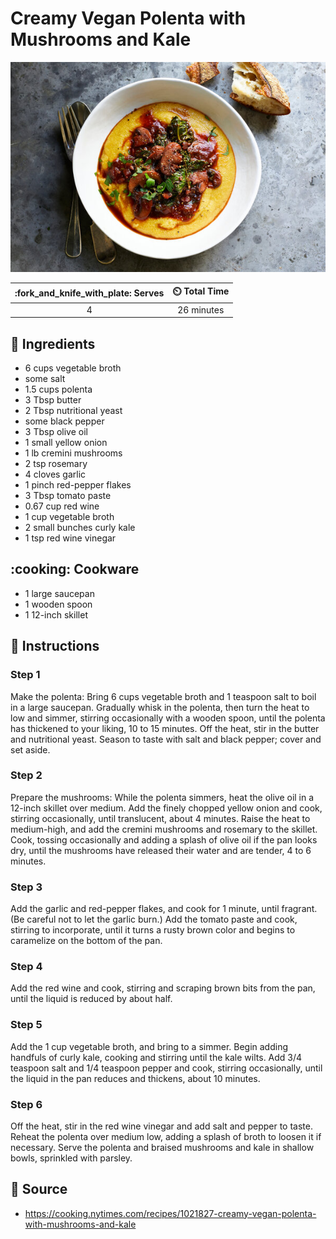 # Creamy Vegan Polenta with Mushrooms and Kale

![Creamy Vegan Polenta with Mushrooms and Kale](../assets/images/creamy-vegan-polenta-with-mushrooms-and-kale.jpg)

| :fork_and_knife_with_plate: Serves | :timer_clock: Total Time |
|:----------------------------------:|:-----------------------: |
| 4 | 26 minutes |

## :salt: Ingredients

- 6 cups vegetable broth
- some salt
- 1.5 cups polenta
- 3 Tbsp butter
- 2 Tbsp nutritional yeast
- some black pepper
- 3 Tbsp olive oil
- 1 small yellow onion
- 1 lb cremini mushrooms
- 2 tsp rosemary
- 4 cloves garlic
- 1 pinch red-pepper flakes
- 3 Tbsp tomato paste
- 0.67 cup red wine
- 1 cup vegetable broth
- 2 small bunches curly kale
- 1 tsp red wine vinegar

## :cooking: Cookware

- 1 large saucepan
- 1 wooden spoon
- 1 12-inch skillet

## :pencil: Instructions

### Step 1

Make the polenta: Bring 6 cups vegetable broth and 1 teaspoon salt to boil in a large saucepan. Gradually whisk in the
polenta, then turn the heat to low and simmer, stirring occasionally with a wooden spoon, until the polenta has
thickened to your liking, 10 to 15 minutes. Off the heat, stir in the butter and nutritional yeast. Season to taste with
salt and black pepper; cover and set aside.

### Step 2

Prepare the mushrooms: While the polenta simmers, heat the olive oil in a 12-inch skillet over medium. Add the finely
chopped yellow onion and cook, stirring occasionally, until translucent, about 4 minutes. Raise the heat to medium-high,
and add the cremini mushrooms and rosemary to the skillet. Cook, tossing occasionally and adding a splash of olive oil
if the pan looks dry, until the mushrooms have released their water and are tender, 4 to 6 minutes.

### Step 3

Add the garlic and red-pepper flakes, and cook for 1 minute, until fragrant. (Be careful not to let the garlic burn.)
Add the tomato paste and cook, stirring to incorporate, until it turns a rusty brown color and begins to caramelize on
the bottom of the pan.

### Step 4

Add the red wine and cook, stirring and scraping brown bits from the pan, until the liquid is reduced by about half.

### Step 5

Add the 1 cup vegetable broth, and bring to a simmer. Begin adding handfuls of curly kale, cooking and stirring until
the kale wilts. Add 3/4 teaspoon salt and 1/4 teaspoon pepper and cook, stirring occasionally, until the liquid in the
pan reduces and thickens, about 10 minutes.

### Step 6

Off the heat, stir in the red wine vinegar and add salt and pepper to taste. Reheat the polenta over medium low, adding
a splash of broth to loosen it if necessary. Serve the polenta and braised mushrooms and kale in shallow bowls,
sprinkled with parsley.

## :link: Source

- <https://cooking.nytimes.com/recipes/1021827-creamy-vegan-polenta-with-mushrooms-and-kale>

